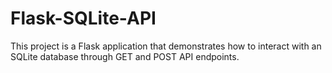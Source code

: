# Flask-SQLite-API
This project is a Flask application that demonstrates how to interact with an SQLite database through GET and POST API endpoints. 
